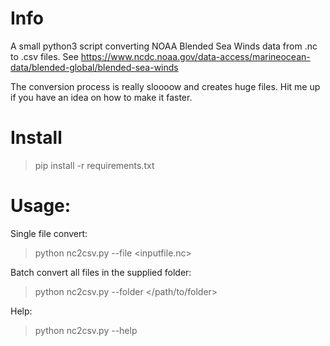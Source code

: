 # Info
A small python3 script converting NOAA Blended Sea Winds data from .nc to .csv files.
See https://www.ncdc.noaa.gov/data-access/marineocean-data/blended-global/blended-sea-winds

The conversion process is really sloooow and creates huge files. Hit me up if you have an idea on how to make it faster.

# Install
> pip install -r requirements.txt

# Usage:
Single file convert:
> python nc2csv.py --file <inputfile.nc>

Batch convert all files in the supplied folder:
> python nc2csv.py --folder </path/to/folder>

Help:
> python nc2csv.py --help